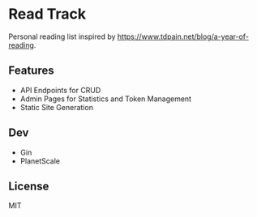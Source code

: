 # Read Track

Personal reading list inspired by <https://www.tdpain.net/blog/a-year-of-reading>.

## Features

- API Endpoints for CRUD
- Admin Pages for Statistics and Token Management
- Static Site Generation

## Dev

- Gin
- PlanetScale

## License

MIT
